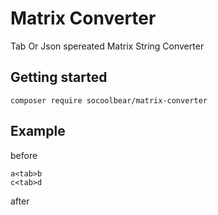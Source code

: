 Matrix Converter
==============
Tab Or Json spereated Matrix String Converter

Getting started
----------------
```
composer require socoolbear/matrix-converter
```

Example
-------
before
```
a<tab>b
c<tab>d
```
after
